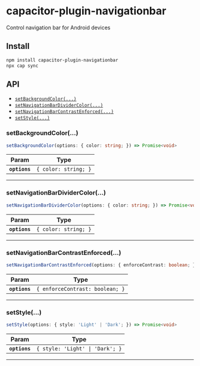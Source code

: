 # capacitor-plugin-navigationbar

Control navigation bar for Android devices

## Install

```bash
npm install capacitor-plugin-navigationbar
npx cap sync
```

## API

<docgen-index>

* [`setBackgroundColor(...)`](#setbackgroundcolor)
* [`setNavigationBarDividerColor(...)`](#setnavigationbardividercolor)
* [`setNavigationBarContrastEnforced(...)`](#setnavigationbarcontrastenforced)
* [`setStyle(...)`](#setstyle)

</docgen-index>

<docgen-api>
<!--Update the source file JSDoc comments and rerun docgen to update the docs below-->

### setBackgroundColor(...)

```typescript
setBackgroundColor(options: { color: string; }) => Promise<void>
```

| Param         | Type                            |
| ------------- | ------------------------------- |
| **`options`** | <code>{ color: string; }</code> |

--------------------


### setNavigationBarDividerColor(...)

```typescript
setNavigationBarDividerColor(options: { color: string; }) => Promise<void>
```

| Param         | Type                            |
| ------------- | ------------------------------- |
| **`options`** | <code>{ color: string; }</code> |

--------------------


### setNavigationBarContrastEnforced(...)

```typescript
setNavigationBarContrastEnforced(options: { enforceContrast: boolean; }) => Promise<void>
```

| Param         | Type                                       |
| ------------- | ------------------------------------------ |
| **`options`** | <code>{ enforceContrast: boolean; }</code> |

--------------------


### setStyle(...)

```typescript
setStyle(options: { style: 'Light' | 'Dark'; }) => Promise<void>
```

| Param         | Type                                       |
| ------------- | ------------------------------------------ |
| **`options`** | <code>{ style: 'Light' \| 'Dark'; }</code> |

--------------------

</docgen-api>
